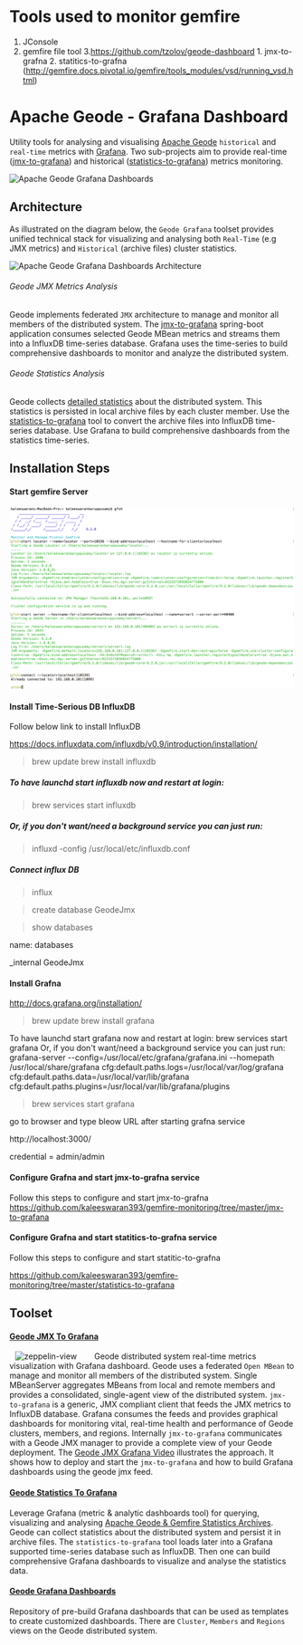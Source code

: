 # Tools used to monitor gemfire
   1. JConsole
   2. gemfire file tool
   3.https://github.com/tzolov/geode-dashboard
           1. jmx-to-grafna
           2. statitics-to-grafna (http://gemfire.docs.pivotal.io/gemfire/tools_modules/vsd/running_vsd.html)


# Apache Geode - Grafana Dashboard

Utility tools for analysing and visualising [Apache Geode](http://geode.apache.org/) `historical` and `real-time` 
metrics with [Grafana](https://grafana.net/). Two sub-projects aim to provide real-time ([jmx-to-grafana](./jmx-to-grafana)) 
and historical ([statistics-to-grafana](./statistics-to-grafana)) metrics monitoring.

![Apache Geode Grafana Dashboards](./doc/geode-dashboards.png)

## Architecture
As illustrated on the diagram below, the `Geode Grafana` toolset provides unified technical stack for visualizing 
and analysing both `Real-Time` (e.g JMX metrics) and `Historical` (archive files) cluster statistics. 

![Apache Geode Grafana Dashboards Architecture](./doc/GeodeDashboardArchitecture.png)

###### Geode JMX Metrics Analysis
Geode implements federated `JMX` architecture to manage and monitor all members of the distributed system. 
The [jmx-to-grafana](./jmx-to-grafana) spring-boot application consumes selected Geode MBean metrics and streams them 
into a InfluxDB time-series database. Grafana uses the time-series to build comprehensive dashboards to monitor and 
analyze the distributed system.

###### Geode Statistics Analysis
Geode collects [detailed statistics](http://geode.apache.org/docs/guide/managing/statistics/chapter_overview.html) 
about the distributed system. This statistics is persisted in local archive files by each cluster member. 
Use the [statistics-to-grafana](./statistics-to-grafana) tool to convert the archive files into InfluxDB time-series database. 
Use Grafana to build comprehensive dashboards from the statistics time-series. 

## Installation Steps

#### Start gemfire Server

![Gemfire Server](./doc/demo/gfsh.png.png)

#### Install Time-Serious DB InfluxDB

Follow below link to install InfluxDB

https://docs.influxdata.com/influxdb/v0.9/introduction/installation/

>brew update
>brew install influxdb

##### To have launchd start influxdb now and restart at login:

  >brew services start influxdb
  
##### Or, if you don't want/need a background service you can just run:

  >influxd -config /usr/local/etc/influxdb.conf
  
##### Connect influx DB

 > influx
 
 > create database GeodeJmx
 
 > show databases
  
  name: databases

  _internal
  GeodeJmx
  
#### Install Grafna

http://docs.grafana.org/installation/

>brew update
>brew install grafana

To have launchd start grafana now and restart at login:
  brew services start grafana
Or, if you don't want/need a background service you can just run:
  grafana-server --config=/usr/local/etc/grafana/grafana.ini --homepath /usr/local/share/grafana cfg:default.paths.logs=/usr/local/var/log/grafana cfg:default.paths.data=/usr/local/var/lib/grafana cfg:default.paths.plugins=/usr/local/var/lib/grafana/plugins

>brew services start grafana

go to browser and type bleow URL after starting grafna service

http://localhost:3000/

credential = admin/admin

#### Configure Grafna and start jmx-to-grafna service
Follow this steps to configure and start jmx-to-grafna
https://github.com/kaleeswaran393/gemfire-monitoring/tree/master/jmx-to-grafana

#### Configure Grafna and start statitics-to-grafna service
Follow this steps to configure and start statitic-to-grafna

https://github.com/kaleeswaran393/gemfire-monitoring/tree/master/statistics-to-grafana


## Toolset
#### [Geode JMX To Grafana](./jmx-to-grafana) 
[<img align="left" src="http://img.youtube.com/vi/e2UlWm1w2yY/0.jpg" alt="zeppelin-view" hspace="10" width="130"></img>](https://www.youtube.com/watch?v=e2UlWm1w2yY)
Geode distributed system real-time metrics visualization with Grafana dashboard. 
Geode uses a federated `Open MBean`  to manage and monitor all members of the distributed system. Single MBeanServer 
aggregates 
MBeans from local and remote members and provides a consolidated, single-agent view of the 
distributed system.	`jmx-to-grafana` is a generic, JMX compliant client that feeds the JMX metrics
to InfluxDB database. Grafana consumes the feeds and provides graphical dashboards for monitoring vital, real-time 
health and performance of Geode clusters, members, and regions.
Internally `jmx-to-grafana` communicates with a Geode JMX manager to provide a complete view of 
your Geode deployment. 
The [Geode JMX Grafana Video](https://www.youtube.com/watch?v=e2UlWm1w2yY) illustrates the approach. It shows how to 
deploy and start the `jmx-to-grafana` 
and how to build Grafana dashboards using the geode jmx feed.

#### [Geode Statistics To Grafana](./statistics-to-grafana) 
Leverage Grafana (metric & analytic dashboards tool) for querying, visualizing and analysing 
[Apache Geode & Gemfire Statistics Archives](http://geode.apache.org/docs/guide/managing/statistics/chapter_overview.html). 
Geode can collect statistics about the distributed system and persist it in archive files. The `statistics-to-grafana` 
tool loads later into a Grafana supported time-series database such as InfluxDB. Then one can 
build comprehensive Grafana dashboards to visualize and analyse the statistics data.

#### [Geode Grafana Dashboards](./jmx-to-grafana/src/main/resources/dashboards)
Repository of pre-build Grafana dashboards that can be used as templates to create customized dashboards.
There are `Cluster`, `Members` and `Regions` views on the Geode distributed system. 
